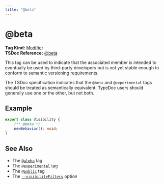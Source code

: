 ```yaml
---
title: "@beta"
---
```


# @beta

**Tag Kind:** [Modifier](../tags.md#modifier-tags) <br>
**TSDoc Reference:** [@beta](https://tsdoc.org/pages/tags/beta/)

This tag can be used to indicate that the associated member is intended to eventually be used by third-party
developers but is not yet stable enough to conform to semantic versioning requirements.

The TSDoc specification indicates that the `@beta` and `@experimental` tags should be treated as semantically
equivalent. TypeDoc users should generally use one or the other, but not both.

## Example

```ts
export class Visibility {
    /** @beta */
    newBehavior(): void;
}
```

## See Also

-   The [`@alpha`](alpha.md) tag
-   The [`@experimental`](experimental.md) tag
-   The [`@public`](public.md) tag
-   The [`--visibilityFilters`](../options/output.md#visibilityfilters) option

